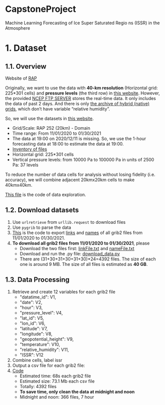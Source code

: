 # CapstoneProject
Machine Learning Forecasting of Ice Super Saturated Regio ns (ISSR) in the Atmosphere

# 1. Dataset
## 1.1. Overview
Website of [RAP](https://rapidrefresh.noaa.gov/)

Originally, we want to use the data with **40-km resolution** (Horizontal grid: 225*301 cells) and **pressure levels** (the third row) in [this website](https://www.nco.ncep.noaa.gov/pmb/products/rap/). However, the provided [NCEP FTP SERVER](ftp://ftp.ncep.noaa.gov/pub/data/nccf/com/rap/prod) stores the real-time data. It only includes the data of past 2 days. And there is only [the archive of hybrid (native) grids](http://soostrc.comet.ucar.edu/data/grib/rap/), which don’t have variable “relative humidity”.  

So, we will use the datasets in [this website](https://www.ncdc.noaa.gov/data-access/model-data/model-datasets/rapid-refresh-rap). 
- Grid/Scale: RAP	252 (20km) - Domain
- Time range: From 11/01/2020 to 01/30/2021
- The data at 19:00 on 2020/12/11 is missing. So, we use the 1-hour forecasting data at 18:00 to estimate the data at 19:00.
- [Inventory of files](https://www.nco.ncep.noaa.gov/pmb/products/rap/rap.t00z.awp252pgrbf00.grib2.shtml)
- Horizontal grid: 225*301 cells
- Vertical pressure levels: from 10000 Pa to 100000 Pa in units of 2500 Pa: 37 levels

To reduce the number of data cells for analysis without losing fidelity (i.e. accuracy), we will combine adjacent 20kmx20km cells to make 40kmx40km. 

[This file](explore_data.py) is the code of data exploration.

## 1.2. Download datasets

1. Use `urlretrieve` from `urllib.request` to download files
2. Use `pygrib` to parse the data
3. [This](collect_links_names.py) is the code to export [links](linkFile.txt) and [names](nameFile.txt) of all grib2 files from 11/01/2020 to 01/30/2021.
4. **To download all grib2 files from 11/01/2020 to 01/30/2021**, please
    - Download the two files first: [linkFile.txt](linkFile.txt) and [nameFile.txt](nameFile.txt)
    - Download and run the .py file: [download_data.py](download_data.py)
    - There are (31+30+31+30+31+30)*24=4392 files. The size of each one is around 9 MB. The size of all files is estimated as **40 GB**.

## 1.3. Data Processing

1. Retrieve and create 12 variables for each grib2 file
    - "datatime_id": V1, 
    - "date": V2, 
    - "hour": V3, 
    - "pressure_level": V4, 
    - "lat_id": V5, 
    - "lon_id": V6, 
    - "latitude": V7, 
    - "longitude": V8, 
    - "geopotential_height": V9, 
    - "temperature": V10, 
    - "relative_humidity": V11, 
    - "ISSR": V12
2. Combine cells, label issr
3. Output a csv file for each grib2 file:
4. [Code](data_processing.py)
    - Estimated time: 68s each grib2 file
    - Estimated size: 73.1 Mb each csv file
    - Totally: 4392 files
    - **To save time, only clean the data at midnight and noon**
    - Midnight and noon: 366 files, 7 hour



